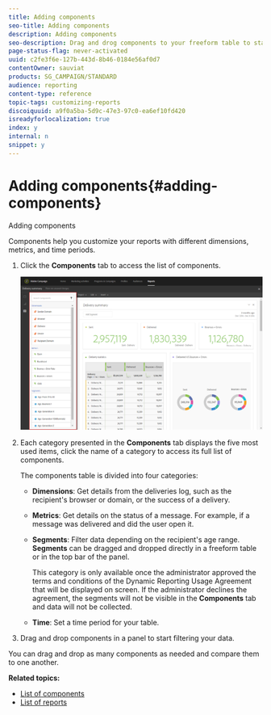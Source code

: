```yaml
---
title: Adding components
seo-title: Adding components
description: Adding components
seo-description: Drag and drog components to your freeform table to start filtering your data and building your report.
page-status-flag: never-activated
uuid: c2fe3f6e-127b-443d-8b46-0184e56af0d7
contentOwner: sauviat
products: SG_CAMPAIGN/STANDARD
audience: reporting
content-type: reference
topic-tags: customizing-reports
discoiquuid: a9f0a5ba-5d9c-47e3-97c0-ea6ef10fd420
isreadyforlocalization: true
index: y
internal: n
snippet: y
---
```


# Adding components{#adding-components}

Adding components

Components help you customize your reports with different dimensions, metrics, and time periods.

1. Click the **Components** tab to access the list of components.

   ![](assets/dynamic_report_components.png)

1. Each category presented in the **Components** tab displays the five most used items, click the name of a category to access its full list of components.

   The components table is divided into four categories:

    * **Dimensions**: Get details from the deliveries log, such as the recipient's browser or domain, or the success of a delivery.
    * **Metrics**: Get details on the status of a message. For example, if a message was delivered and did the user open it. 
    * **Segments**: Filter data depending on the recipient's age range. **Segments** can be dragged and dropped directly in a freeform table or in the top bar of the panel.

      This category is only available once the administrator approved the terms and conditions of the Dynamic Reporting Usage Agreement that will be displayed on screen. If the administrator declines the agreement, the segments will not be visible in the **Components** tab and data will not be collected.
    
    * **Time**: Set a time period for your table.

1. Drag and drop components in a panel to start filtering your data.

You can drag and drop as many components as needed and compare them to one another.

**Related topics:**

* [List of components](../../reporting/using/list-of-components-.md)
* [List of reports](../../reporting/using/defining-the-report-period.md)

